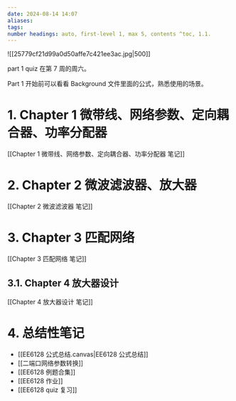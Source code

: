 ```yaml
---
date: 2024-08-14 14:07
aliases: 
tags: 
number headings: auto, first-level 1, max 5, contents ^toc, 1.1.
---
```

![[25779cf21d99a0d50affe7c421ee3ac.jpg|500]]

part 1 quiz 在第 7 周的周六。

Part 1 开始前可以看看 Background 文件里面的公式，熟悉使用的场景。

# 1. Chapter 1 微带线、网络参数、定向耦合器、功率分配器

[[Chapter 1 微带线、网络参数、定向耦合器、功率分配器 笔记]]

# 2. Chapter 2 微波滤波器、放大器

[[Chapter 2 微波滤波器 笔记]]

# 3. Chapter 3 匹配网络

[[Chapter 3 匹配网络 笔记]]

## 3.1. Chapter 4 放大器设计

[[Chapter 4 放大器设计 笔记]]

# 4. 总结性笔记

- [[EE6128 公式总结.canvas|EE6128 公式总结]]
- [[二端口网络参数转换]]
- [[EE6128 例题合集]]
- [[EE6128 作业]]
- [[EE6128 quiz 复习]]

